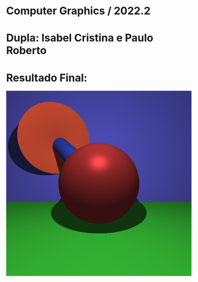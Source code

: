 # Computer Graphics / 2022.2
# Dupla: Isabel Cristina e Paulo Roberto
# Resultado Final:

![Imagem Gerada](out.png "Imagem Gerada")


